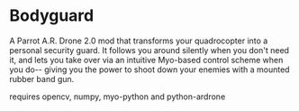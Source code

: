 # Bodyguard

A Parrot A.R. Drone 2.0 mod that transforms your quadrocopter into a personal security guard. It follows you around silently when you don't need it, and lets you take over via an intuitive Myo-based control scheme when you do-- giving you the power to shoot down your enemies with a mounted rubber band gun.

requires opencv, numpy, myo-python and python-ardrone
